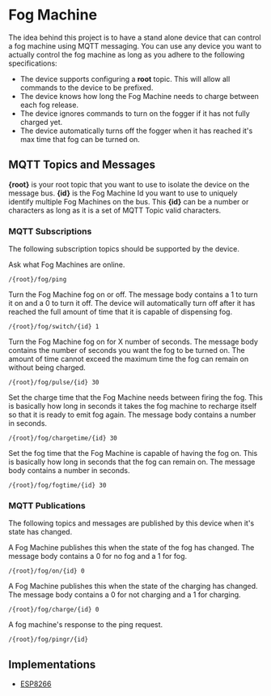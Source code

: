 # Fog Machine
The idea behind this project is to have a stand alone device that can control a fog machine using MQTT messaging.  You can use any device you want 
to actually control the fog machine as long as you adhere to the following specifications: 

* The device supports configuring a **root** topic.  This will allow all commands to the device to be prefixed.
* The device knows how long the Fog Machine needs to charge between each fog release.
* The device ignores commands to turn on the fogger if it has not fully charged yet.
* The device automatically turns off the fogger when it has reached it's max time that fog can be turned on.

## MQTT Topics and Messages

**{root}** is your root topic that you want to use to isolate the device on the message bus. 
**{id}** is the Fog Machine Id you want to use to uniquely identify multiple Fog Machines on the bus.  This **{id}** can be a number or characters as long as it is a set of MQTT Topic valid characters.

### MQTT Subscriptions
The following subscription topics should be supported by the device.  

Ask what Fog Machines are online.  
```
/{root}/fog/ping
```

Turn the Fog Machine fog on or off.  The message body contains a 1 to turn it on and a 0 to turn it off. The device will automatically turn off after it has reached the full amount of time that it is capable of dispensing fog.  
```
/{root}/fog/switch/{id} 1
```

Turn the Fog Machine fog on for X number of seconds.  The message body contains the number of seconds you want the fog to be turned on.  The amount of time cannot exceed the maximum time the fog can remain on without being charged.    
```
/{root}/fog/pulse/{id} 30
```

Set the charge time that the Fog Machine needs between firing the fog.  This is basically how long in seconds it takes the fog machine to recharge itself so that it is ready to emit fog again.  The message body contains a number in seconds.  
```
/{root}/fog/chargetime/{id} 30
```

Set the fog time that the Fog Machine is capable of having the fog on.  This is basically how long in seconds that the fog can remain on.  The message body contains a number in seconds.  
```
/{root}/fog/fogtime/{id} 30
```

### MQTT Publications
The following topics and messages are published by this device when it's state has changed.

A Fog Machine publishes this when the state of the fog has changed.  The message body contains a 0 for no fog and a 1 for fog.
```
/{root}/fog/on/{id} 0 
```

A Fog Machine publishes this when the state of the charging has changed.  The message body contains a 0 for not charging and a 1 for charging.
```
/{root}/fog/charge/{id} 0 
```

A fog machine's response to the ping request.
```
/{root}/fog/pingr/{id} 
```

## Implementations 
* [ESP8266](ESP8266/)
